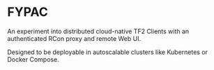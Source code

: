 # FYPAC

An experiment into distributed cloud-native TF2 Clients with an authenticated RCon proxy and remote Web UI.

Designed to be deployable in autoscalable clusters like Kubernetes or Docker Compose.
